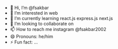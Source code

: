 - 👋 Hi, I’m @fsakbar
- 👀 I’m interested in web
- 🌱 I’m currently learning react.js express.js next.js
- 💞️ I’m looking to collaborate on 
- 📫 How to reach me instagram @fsakbar2002
- 😄 Pronouns: he/him
- ⚡ Fun fact: ...

<!---
fsakbar/fsakbar is a ✨ special ✨ repository because its `README.md` (this file) appears on your GitHub profile.
You can click the Preview link to take a look at your changes.
--->
